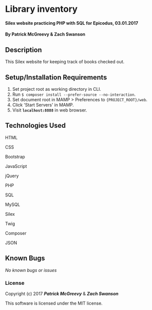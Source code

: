 # Library inventory

#### Silex website practicing PHP with SQL for Epicodus, 03.01.2017

#### By Patrick McGreevy & Zach Swanson

## Description

This Silex website for keeping track of books checked out.


## Setup/Installation Requirements
1. Set project root as working directory in CLI.
2. Run `$ composer install --prefer-source --no-interaction`.
3. Set document root in MAMP > Preferences to `{PROJECT_ROOT}/web`.
4. Click 'Start Servers' in MAMP.
5. Visit **`localhost:8888`** in web browser.


## Technologies Used

HTML

CSS

Bootstrap

JavaScript

jQuery

PHP

SQL

MySQL

Silex

Twig

Composer

JSON


## Known Bugs

_No known bugs or issues_

### License

Copyright (c) 2017 _**Patrick McGreevy**_ & _**Zach Swanson**_

This software is licensed under the MIT license.
